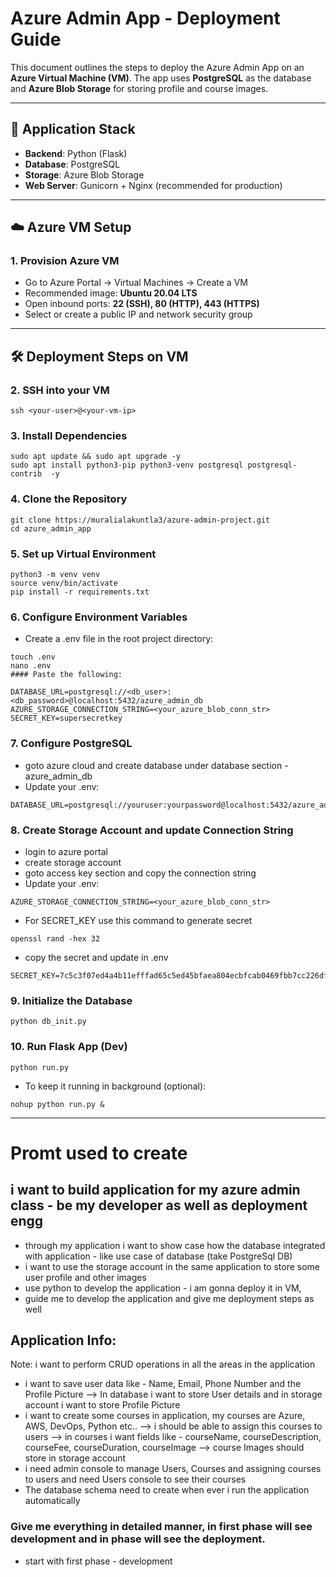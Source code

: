 # Azure Admin App - Deployment Guide

This document outlines the steps to deploy the Azure Admin App on an **Azure Virtual Machine (VM)**. The app uses **PostgreSQL** as the database and **Azure Blob Storage** for storing profile and course images.

---

## 🚀 Application Stack

- **Backend**: Python (Flask)
- **Database**: PostgreSQL
- **Storage**: Azure Blob Storage
- **Web Server**: Gunicorn + Nginx (recommended for production)

---

## ☁️ Azure VM Setup

### 1. Provision Azure VM

- Go to Azure Portal → Virtual Machines → Create a VM
- Recommended image: **Ubuntu 20.04 LTS**
- Open inbound ports: **22 (SSH), 80 (HTTP), 443 (HTTPS)**
- Select or create a public IP and network security group

---

## 🛠️ Deployment Steps on VM

### 2. SSH into your VM
```
ssh <your-user>@<your-vm-ip>
```
### 3. Install Dependencies
```
sudo apt update && sudo apt upgrade -y
sudo apt install python3-pip python3-venv postgresql postgresql-contrib  -y
```
### 4. Clone the Repository
```
git clone https://muralialakuntla3/azure-admin-project.git
cd azure_admin_app
```
### 5. Set up Virtual Environment
```
python3 -m venv venv
source venv/bin/activate
pip install -r requirements.txt
```
### 6. Configure Environment Variables
- Create a .env file in the root project directory:
```
touch .env
nano .env
#### Paste the following:

DATABASE_URL=postgresql://<db_user>:<db_password>@localhost:5432/azure_admin_db
AZURE_STORAGE_CONNECTION_STRING=<your_azure_blob_conn_str>
SECRET_KEY=supersecretkey
```
### 7. Configure PostgreSQL

- goto azure cloud and create database under database section - azure_admin_db
- Update your .env:
```
DATABASE_URL=postgresql://youruser:yourpassword@localhost:5432/azure_admin_db
```
### 8. Create Storage Account and update Connection String
- login to azure portal
- create storage account
- goto access key section and copy the connection string
- Update your .env:
```
AZURE_STORAGE_CONNECTION_STRING=<your_azure_blob_conn_str>
```
- For SECRET_KEY use this command to generate secret
```
openssl rand -hex 32
```
- copy the secret and update in .env
```
SECRET_KEY=7c5c3f07ed4a4b11efffad65c5ed45bfaea804ecbfcab0469fbb7cc226df2bb5
```
### 9. Initialize the Database
```
python db_init.py
```
### 10. Run Flask App (Dev)
```
python run.py
```
- To keep it running in background (optional):
```
nohup python run.py &
```
------------------------------------------------------------------------------
# Promt used to create

## i want to build application for my azure admin class - be my developer as well as deployment engg

- through my application i want to show case how the database integrated with application - like use case of database (take PostgreSql DB)
- i want to use the storage account in the same application to store some user profile and other images
- use python to develop the application - i am gonna deploy it in VM,
- guide me to develop the application and give me deployment steps as well


## Application Info: 
Note: i want to perform CRUD operations in all the areas in the application
- i want to save user data like - Name, Email, Phone Number and the Profile Picture
   --> In database i want to store User details and in storage account i want to store Profile Picture
- i want to create some courses in application, my courses are Azure, AWS, DevOps, Python etc..
  --> i should be able to assign this courses to users
  --> in courses i want fields like - courseName, courseDescription, courseFee, courseDuration, courseImage
  --> course Images should store in storage account
- i need admin console to manage Users, Courses and assigning courses to users and need Users console to see their courses
- The database schema need to create when ever i run the application automatically


### Give me everything in detailed manner, in first phase will see development and in phase will see the deployment.

- start with first phase - development




